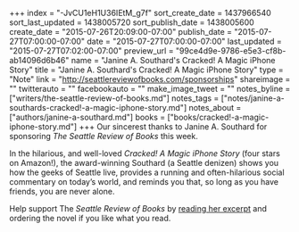 +++
index = "-JvCU1eH1U36IEtM_g7f"
sort_create_date = 1437966540
sort_last_updated = 1438005720
sort_publish_date = 1438005600
create_date = "2015-07-26T20:09:00-07:00"
publish_date = "2015-07-27T07:00:00-07:00"
date = "2015-07-27T07:00:00-07:00"
last_updated = "2015-07-27T07:02:00-07:00"
preview_url = "99ce4d9e-9786-e5e3-cf8b-ab14096d6b46"
name = "Janine A. Southard's Cracked! A Magic iPhone Story"
title = "Janine A. Southard's Cracked! A Magic iPhone Story"
type = "Note"
link = "http://seattlereviewofbooks.com/sponsorships"
shareimage = ""
twitterauto = ""
facebookauto = ""
make_image_tweet = ""
notes_byline = ["writers/the-seattle-review-of-books.md"]
notes_tags = ["notes/janine-a-southards-cracked!-a-magic-iphone-story.md"]
notes_about = ["authors/janine-a-southard.md"]
books = ["books/cracked!-a-magic-iphone-story.md"]
+++
Our sincerest thanks to Janine A. Southard for sponsoring _The Seattle Review of Books_ this week. 

In the hilarious, and well-loved *Cracked! A Magic iPhone Story* (four stars on Amazon!), the award-winning Southard (a Seattle denizen) shows you how the geeks of Seattle live, provides a running and often-hilarious social commentary on today’s world, and reminds you that, so long as you have friends, you are never alone.

Help support The *Seattle Review of Books* by [reading her excerpt](/sponsorships/) and ordering the novel if you like what you read.